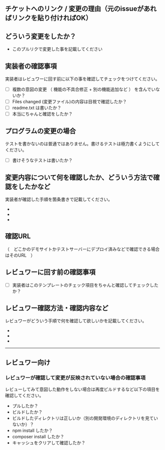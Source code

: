## チケットへのリンク / 変更の理由（元のissueがあればリンクを貼り付ければOK）


## どういう変更をしたか？

* このプルリクで変更した事を記載してください


## 実装者の確認事項

実装者はレビュワーに回す前に以下の事を確認してチェックをつけてください。

- [ ] 複数の意図の変更 （ 機能の不具合修正 + 別の機能追加など ） を含んでいないか？
- [ ] Files changed (変更ファイル)の内容は目視で確認したか？
- [ ] readme.txt は書いたか？
- [ ] 本当にちゃんと確認をしたか？

## プログラムの変更の場合

テストを書かないのは普通ではありません。書けるテストは極力書くようにしてください。

- [ ] 書けそうなテストは書いたか？

## 変更内容について何を確認したか、どういう方法で確認をしたかなど

実装者が確認した手順を箇条書きで記載してください。

*
*
*

## 確認URL

（　どこかのデモサイトかテストサーバーにデプロイ済みなどで確認できる場合はそのURL　）

## レビュワーに回す前の確認事項

- [ ] 実装者はこのテンプレートのチェック項目をちゃんと確認してチェックしたか？

## レビュワー確認方法・確認内容など

レビュワーがどういう手順で何を確認して欲しいかを記載してください。

*
*
*

---

## レビュワー向け

### レビュワーが確認して変更が反映されていない場合の確認事項

レビューしてみて意図した動作をしない場合は再度ビルドするなど以下の項目を確認してください。

* プルしたか？
* ビルドしたか？
* ビルドしたディレクトリは正しいか（別の開発環境のディレクトリを見ていないか）？
* npm install したか？
* composer install したか？
* キャッシュをクリアして確認したか？